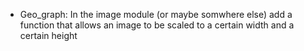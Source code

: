 - Geo_graph: In the image module (or maybe somwhere else) add a
  function that allows an image to be scaled to a certain width and a
  certain height

